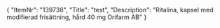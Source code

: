 {
  "ItemNr": "139738",
  "Title": "test",
  "Description": "Ritalina, kapsel med modifierad frisättning, hård 40 mg Orifarm AB"
}